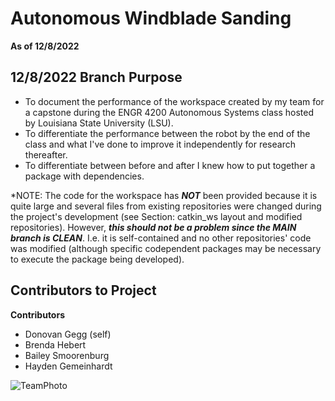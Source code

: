 # Autonomous Windblade Sanding 
**As of 12/8/2022**

## 12/8/2022 Branch Purpose 
- To document the performance of the workspace created by my team for a capstone during the ENGR 4200 Autonomous Systems class hosted by Louisiana State University (LSU).
- To differentiate the performance between the robot by the end of the class and what I've done to improve it independently for research thereafter. 
- To differentiate between before and after I knew how to put together a package with dependencies. 

*NOTE: The code for the workspace has ***NOT*** been provided because it is quite large and several files from existing repositories were changed during the project's 
development (see Section: catkin_ws layout and modified repositories). However, ***this should not be a problem since the MAIN branch is CLEAN***. I.e. it is 
self-contained and no other repositories' code was modified (although specific codependent packages may be necessary to execute the package being developed). 

## Contributors to Project 

**Contributors**
- Donovan Gegg (self)
- Brenda Hebert 
- Bailey Smoorenburg
- Hayden Gemeinhardt

![TeamPhoto](lll)
